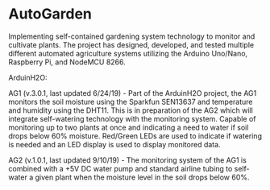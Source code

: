 # AutoGarden
Implementing self-contained gardening system technology to monitor and cultivate plants. The project has designed, developed, and tested multiple different automated agriculture systems utilizing the Arduino Uno/Nano, Raspberry Pi, and NodeMCU 8266. 

ArduinH2O:

AG1 (v.3.0.1, last updated 6/24/19) - Part of the ArduinH2O project, the AG1 monitors the soil moisture using the Sparkfun SEN13637 and temperature and humidity using the DHT11. This is in preparation of the AG2 which will integrate self-watering technology with the monitoring system. Capable of monitoring up to two plants at once and indicating a need to water if soil drops below 60% moisture. Red/Green LEDs are used to indicate if watering is needed and an LED display is used to display monitored data.

AG2 (v.1.0.1, last updated 9/10/19) - The monitoring system of the AG1 is combined with a +5V DC water pump and standard airline tubing to self-water a given plant when the moisture level in the soil drops below 60%.
